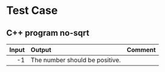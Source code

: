 # Test Case

## C++ program no-sqrt


| Input | Output | Comment |
| --: | :-- | ---
-1 | The number should be positive.|
